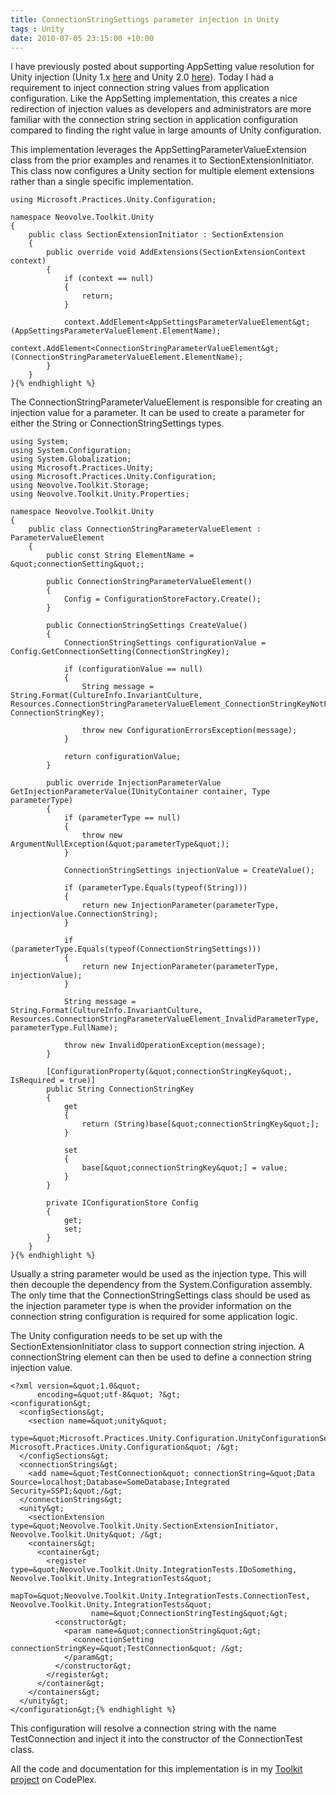 ```yaml
---
title: ConnectionStringSettings parameter injection in Unity
tags : Unity
date: 2010-07-05 23:15:00 +10:00
---
```


I have previously posted about supporting AppSetting value resolution for Unity injection (Unity 1.x [here][0] and Unity 2.0 [here][1]). Today I had a requirement to inject connection string values from application configuration. Like the AppSetting implementation, this creates a nice redirection of injection values as developers and administrators are more familiar with the connection string section in application configuration compared to finding the right value in large amounts of Unity configuration.

This implementation leverages the AppSettingParameterValueExtension class from the prior examples and renames it to SectionExtensionInitiator. This class now configures a Unity section for multiple element extensions rather than a single specific implementation.

    using Microsoft.Practices.Unity.Configuration;
    
    namespace Neovolve.Toolkit.Unity
    {
        public class SectionExtensionInitiator : SectionExtension
        {
            public override void AddExtensions(SectionExtensionContext context)
            {
                if (context == null)
                {
                    return;
                }
     
                context.AddElement<AppSettingsParameterValueElement&gt;(AppSettingsParameterValueElement.ElementName);
                context.AddElement<ConnectionStringParameterValueElement&gt;(ConnectionStringParameterValueElement.ElementName);
            }
        }
    }{% endhighlight %}

The ConnectionStringParameterValueElement is responsible for creating an injection value for a parameter. It can be used to create a parameter for either the String or ConnectionStringSettings types.

    using System;
    using System.Configuration;
    using System.Globalization;
    using Microsoft.Practices.Unity;
    using Microsoft.Practices.Unity.Configuration;
    using Neovolve.Toolkit.Storage;
    using Neovolve.Toolkit.Unity.Properties;
    
    namespace Neovolve.Toolkit.Unity
    {
        public class ConnectionStringParameterValueElement : ParameterValueElement
        {
            public const String ElementName = &quot;connectionSetting&quot;;
    
            public ConnectionStringParameterValueElement()
            {
                Config = ConfigurationStoreFactory.Create();
            }
    
            public ConnectionStringSettings CreateValue()
            {
                ConnectionStringSettings configurationValue = Config.GetConnectionSetting(ConnectionStringKey);
    
                if (configurationValue == null)
                {
                    String message = String.Format(CultureInfo.InvariantCulture, Resources.ConnectionStringParameterValueElement_ConnectionStringKeyNotFound, ConnectionStringKey);
    
                    throw new ConfigurationErrorsException(message);
                }
    
                return configurationValue;
            }
    
            public override InjectionParameterValue GetInjectionParameterValue(IUnityContainer container, Type parameterType)
            {
                if (parameterType == null)
                {
                    throw new ArgumentNullException(&quot;parameterType&quot;);
                }
    
                ConnectionStringSettings injectionValue = CreateValue();
    
                if (parameterType.Equals(typeof(String)))
                {
                    return new InjectionParameter(parameterType, injectionValue.ConnectionString);
                }
                
                if (parameterType.Equals(typeof(ConnectionStringSettings)))
                {
                    return new InjectionParameter(parameterType, injectionValue);
                }
    
                String message = String.Format(CultureInfo.InvariantCulture, Resources.ConnectionStringParameterValueElement_InvalidParameterType, parameterType.FullName);
    
                throw new InvalidOperationException(message);
            }
    
            [ConfigurationProperty(&quot;connectionStringKey&quot;, IsRequired = true)]
            public String ConnectionStringKey
            {
                get
                {
                    return (String)base[&quot;connectionStringKey&quot;];
                }
    
                set
                {
                    base[&quot;connectionStringKey&quot;] = value;
                }
            }
    
            private IConfigurationStore Config
            {
                get;
                set;
            }
        }
    }{% endhighlight %}

Usually a string parameter would be used as the injection type. This will then decouple the dependency from the System.Configuration assembly. The only time that the ConnectionStringSettings class should be used as the injection parameter type is when the provider information on the connection string configuration is required for some application logic.

The Unity configuration needs to be set up with the SectionExtensionInitiator class to support connection string injection. A connectionString element can then be used to define a connection string injection value.

    <?xml version=&quot;1.0&quot;
          encoding=&quot;utf-8&quot; ?&gt;
    <configuration&gt;
      <configSections&gt;
        <section name=&quot;unity&quot;
                 type=&quot;Microsoft.Practices.Unity.Configuration.UnityConfigurationSection, Microsoft.Practices.Unity.Configuration&quot; /&gt;
      </configSections&gt;
      <connectionStrings&gt;
        <add name=&quot;TestConnection&quot; connectionString=&quot;Data Source=localhost;Database=SomeDatabase;Integrated Security=SSPI;&quot;/&gt;
      </connectionStrings&gt;
      <unity&gt;
        <sectionExtension type=&quot;Neovolve.Toolkit.Unity.SectionExtensionInitiator, Neovolve.Toolkit.Unity&quot; /&gt;
        <containers&gt;
          <container&gt;
            <register type=&quot;Neovolve.Toolkit.Unity.IntegrationTests.IDoSomething, Neovolve.Toolkit.Unity.IntegrationTests&quot;
                      mapTo=&quot;Neovolve.Toolkit.Unity.IntegrationTests.ConnectionTest, Neovolve.Toolkit.Unity.IntegrationTests&quot;
                      name=&quot;ConnectionStringTesting&quot;&gt;
              <constructor&gt;
                <param name=&quot;connectionString&quot;&gt;
                  <connectionSetting connectionStringKey=&quot;TestConnection&quot; /&gt;
                </param&gt;
              </constructor&gt;        
            </register&gt;
          </container&gt;
        </containers&gt;
      </unity&gt;
    </configuration&gt;{% endhighlight %}

This configuration will resolve a connection string with the name TestConnection and inject it into the constructor of the ConnectionTest class. 

All the code and documentation for this implementation is in my [Toolkit project][2] on CodePlex.

[0]: /post/2010/01/28/Injecting-AppSetting-values-via-Unity.aspx
[1]: /post/2010/04/23/AppSetting-parameter-injection-in-Unity-2.aspx
[2]: http://neovolve.codeplex.com/SourceControl/changeset/view/61829#1279353
